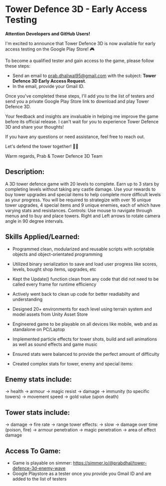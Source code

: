 # Tower Defence 3D - Early Access Testing
**Attention Developers and GitHub Users!**

I'm excited to announce that Tower Defence 3D is now available for early access testing on the Google Play Store! 🎮

To become a qualified tester and gain access to the game, please follow these steps:

+ Send an email to prab.dhaliwal95@gmail.com with the subject: **Tower Defence 3D Early Access Request**.
+ In the email, provide your Gmail ID.

Once you've completed these steps, I'll add you to the list of testers and send you a private Google Play Store link to download and play Tower Defence 3D.

Your feedback and insights are invaluable in helping me improve the game before its official release. I can't wait for you to experience Tower Defence 3D and share your thoughts!

If you have any questions or need assistance, feel free to reach out.

Let's defend the tower together! 🏰💥

Warm regards,
Prab & Tower Defence 3D Team




## Description:
A 3D tower defence game with 20 levels to complete. Earn up to 3 stars by completing levels without taking any castle damage. Use your rewards to buy tower upgrades and special items to help complete more difficult levels as your progress. You will be required to strategize with over 16 unique tower upgrades, 4 special items and 9 unique enemies, each of which have varying stats and resistances. 
Controls:
Use mouse to navigate through menus and to buy and place towers. Right and Left arrows to rotate camera angle in 90 degree intervals.

## Skills Applied/Learned: 
- Programmed clean, modularized and reusable scripts with scriptable objects and object-orientated programming

- Utilized binary serialization to save and load user progress like scores, levels, bought shop items, upgrades, etc

- Kept the Update() function clean from any code that did not need to be called every frame for runtime efficiency 

- Actively went back to clean up code for better readiabilty and understanding

- Designed 20+ environments for each level using terrain system and model assets from Unity Asset Store

- Engineered game to be playable on all devices like mobile, web and as standalone on PC/Laptop

- Implemented particle effects for tower shots, build and sell animations as well as sound effects and game music 

- Ensured stats were balanced to provide the perfect amount of difficulty

- Created complex stats for tower, enemy and special items:

## Enemy stats include: 
-> health
-> armour
-> magic resist
-> damage
-> immunity (to specific towers)
-> movement speed
-> gold value (upon death)

## Tower stats include: 
-> damage
-> fire rate
-> range
tower effects: 
-> slow
-> damage over time (poison, fire)
-> armour penetration
-> magic penetration
-> area of effect damage 

## Access To Game:
* Game is playable on simmer: https://simmer.io/@prabdhal/tower-defence-3d-enemy-wave
* Google Playstore as a tester once you provide you Gmail ID and are added to the list of testers
